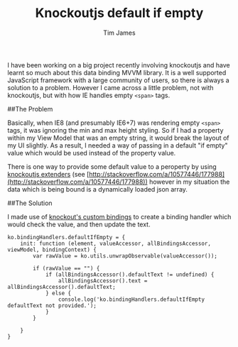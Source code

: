 ﻿---
layout: post
published: true
title: Knockoutjs default if empty
location: Glasgow
author: Tim James
tags:
- knockoutjs
category: blog
---

I have been working on a big project recently involving knockoutjs and have learnt so much about this data binding MVVM library. It is a well supported JavaScript framework with a large community of users, so there is always a solution to a problem.
However I came across a little problem, not with knockoutjs, but with how IE handles empty `<span>` tags.

<!--excerpt-->

##The Problem

Basically, when IE8 (and presumably IE6+7) was rendering empty `<span>` tags, it was ignoring the min and max height styling. So if I had a property within my View Model that was an empty string, it would break the layout of my UI slightly.
As a result, I needed a way of passing in a default "if empty" value which would be used instead of the property value.

There is one way to provide some default value to a peroperty by using [knockoutjs extenders](http://knockoutjs.com/documentation/extenders.html) (see [http://stackoverflow.com/a/10577446/177988](http://stackoverflow.com/a/10577446/177988)) however in my situation the data which is being bound is a dynamically loaded json array.

##The Solution

I made use of [knockout's custom bindings](http://knockoutjs.com/documentation/custom-bindings.html) to create a binding handler which would check the value, and then update the text.

    ko.bindingHandlers.defaultIfEmpty = {
        init: function (element, valueAccessor, allBindingsAccessor, viewModel, bindingContext) {                
            var rawValue = ko.utils.unwrapObservable(valueAccessor());
                
            if (rawValue == "") {                    
                if (allBindingsAccessor().defaultText != undefined) {
                    allBindingsAccessor().text = allBindingsAccessor().defaultText;
                } else {
                    console.log('ko.bindingHandlers.defaultIfEmpty defaultText not provided.');
                }
            }
               
        }
    }